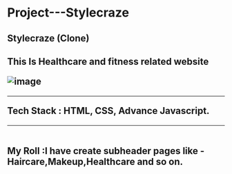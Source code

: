 # Project---Stylecraze
<h2 color="red">Stylecraze (Clone)<h2>
This Is Healthcare and fitness related website

![image](https://user-images.githubusercontent.com/97522154/204501419-d42049f0-d442-4236-8aae-a8e01f259853.png)

  <hr/>
 Tech Stack : HTML, CSS, Advance Javascript.
  <hr/>
  <br/>
 My Roll :I have create subheader pages like - Haircare,Makeup,Healthcare and so on.
  <br/>
     
  <br/>
  <br/>
 
